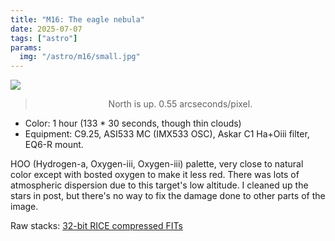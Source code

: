 ```yaml
---
title: "M16: The eagle nebula"
date: 2025-07-07
tags: ["astro"]
params:
  img: "/astro/m16/small.jpg"
---
```


![](/astro/m16/full.jpg)
> <center>North is up. 0.55 arcseconds/pixel.<center>

- Color: 1 hour (133 * 30 seconds, though thin clouds)
- Equipment: C9.25, ASI533 MC (IMX533 OSC), Askar C1 Ha+Oiii filter, EQ6-R mount. 

HOO (Hydrogen-a, Oxygen-iii, Oxygen-iii) palette, very close to natural color except with bosted oxygen to make it less red. 
There was lots of atmospheric dispersion due to this target's low altitude.
I cleaned up the stars in post, but there's no way to fix the damage done to other parts of the image.

Raw stacks: [32-bit RICE compressed FITs](https://large.maurycyz.com/data/m16.fits)
